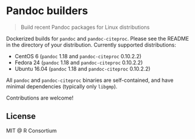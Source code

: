 
# Pandoc builders

> Build recent Pandoc packages for Linux distributions

Dockerized builds for `pandoc` and `pandoc-citeproc`. Please see the README in the directory of your distribution. Currently supported distributions:
* CentOS 6 (`pandoc` 1.18 and `pandoc-citeproc` 0.10.2.2)
* Fedora 24 (`pandoc` 1.18 and `pandoc-citeproc` 0.10.2.2)
* Ubuntu 16.04 (`pandoc` 1.18 and `pandoc-citeproc` 0.10.2.2)

All `pandoc` and `pandoc-citeproc` binaries are self-contained, and have minimal dependencies (typically only `libgmp`).

Contributions are welcome!

## License

MIT @ R Consortium
